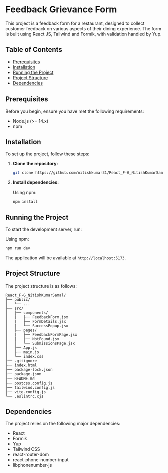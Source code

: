 # Feedback Grievance Form

This project is a feedback form for a restaurant, designed to collect customer feedback on various aspects of their dining experience. The form is built using React JS, Tailwind and Formik, with validation handled by Yup.

## Table of Contents

- [Prerequisites](#prerequisites)
- [Installation](#installation)
- [Running the Project](#running-the-project)
- [Project Structure](#project-structure)
- [Dependencies](#dependencies)

## Prerequisites

Before you begin, ensure you have met the following requirements:

- Node.js (>= 14.x)
- npm

## Installation

To set up the project, follow these steps:

1. **Clone the repository:**

    ```sh
    git clone https://github.com/nitishkumar31/React_F-G_NitishKumarSamal.git
    ```

2. **Install dependencies:**

    Using npm:
    ```sh
    npm install
    ```


## Running the Project

To start the development server, run:

Using npm:
```sh
npm run dev
```
The application will be available at `http://localhost:5173`.


## Project Structure

The project structure is as follows:

```
React_F-G_NitishKumarSamal/
├── public/
│   └── ...
├── src/
│   ├── components/
│   |   ├── FeedbackForm.jsx
│   |   ├── FormDetails.jsx
│   |   └── SuccessPopup.jsx
│   ├── pages/
│   |   ├── FeedbackFormPage.jsx
│   |   ├── NotFound.jsx
│   │   └── SubmissionsPage.jsx
│   ├── App.js
│   ├── main.js
│   └── index.css
├── .gitignore
├── index.html
├── package-lock.json
├── package.json
├── README.md
├── postcss.config.js
├── tailwind.config.js
├── vite.config.js
└── .eslintrc.cjs
```


## Dependencies

The project relies on the following major dependencies:
- React
- Formik
- Yup
- Tailwind CSS
- react-router-dom
- react-phone-number-input
- libphonenumber-js
